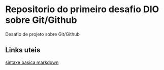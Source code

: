 # Repositorio do primeiro desafio DIO sobre Git/Github
Desafio de projeto sobre Git/Github

## Links uteis
[sintaxe basica markdown](https://www.markdownguide.org/basic-syntax/)
